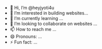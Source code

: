 - 👋 Hi, I’m @heyjyoti4u
- 👀 I’m interested in building websites...
- 🌱 I’m currently learning ...
- 💞️ I’m looking to collaborate on websites ...
- 📫 How to reach me  ...
- 😄 Pronouns: ...
- ⚡ Fun fact: ...

<!---
heyjyoti4u/heyjyoti4u is a ✨ special ✨ repository because its `README.md` (this file) appears on your GitHub profile.
You can click the Preview link to take a look at your changes.
--->
